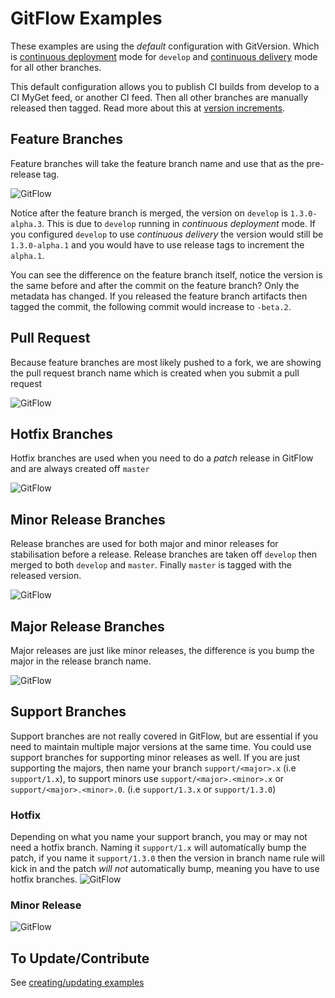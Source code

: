 # GitFlow Examples
These examples are using the *default* configuration with GitVersion. Which is [continuous deployment](../reference/continuous-deployment.md) mode for `develop` and [continuous delivery](../reference/continuous-delivery.md) mode for all other branches.

This default configuration allows you to publish CI builds from develop to a CI MyGet feed, or another CI feed. Then all other branches are manually released then tagged. Read more about this at [version increments](../more-info/version-increments.md).

## Feature Branches
Feature branches will take the feature branch name and use that as the pre-release tag.

![GitFlow](img/05119d0cd4ecaaefff94_feature-branch.png)

Notice after the feature branch is merged, the version on `develop` is `1.3.0-alpha.3`. This is due to `develop` running in *continuous deployment* mode. If you configured `develop` to use *continuous delivery* the version would still be `1.3.0-alpha.1` and you would have to use release tags to increment the `alpha.1`.

You can see the difference on the feature branch itself, notice the version is the same before and after the commit on the feature branch? Only the metadata has changed. If you released the feature branch artifacts then tagged the commit, the following commit would increase to `-beta.2`.

## Pull Request
Because feature branches are most likely pushed to a fork, we are showing the
pull request branch name which is created when you submit a pull request

![GitFlow](img/09fdf46995b771f3164a_pull-request.png)


## Hotfix Branches
Hotfix branches are used when you need to do a *patch* release in GitFlow and are always created off `master`

![GitFlow](img/f26ae57adbd9b74f74c4_hotfix.png)


## Minor Release Branches
Release branches are used for both major and minor releases for stabilisation before a release. Release branches are taken off `develop` then merged to both `develop` and `master`. Finally `master` is tagged with the released version.

![GitFlow](img/6d33d35a70a777608fa1_minor-release.png)


## Major Release Branches
Major releases are just like minor releases, the difference is you bump the major in the release branch name.

![GitFlow](img/39f9d8b8b007c82f1f80_major-release.png)


## Support Branches
Support branches are not really covered in GitFlow, but are essential if you need to maintain multiple major versions at the same time. You could use support branches for supporting minor releases as well. If you are just supporting the majors, then name your branch `support/<major>.x` (i.e `support/1.x`), to support minors use `support/<major>.<minor>.x` or `support/<major>.<minor>.0`. (i.e `support/1.3.x` or `support/1.3.0`)

### Hotfix
Depending on what you name your support branch, you may or may not need a hotfix branch. Naming it `support/1.x` will automatically bump the patch, if you name it `support/1.3.0` then the version in branch name rule will kick in and the patch *will not* automatically bump, meaning you have to use hotfix branches.
![GitFlow](img/b035b8ca99bd34239518_support-hotfix.png)


### Minor Release
![GitFlow](img/2167fb1c4a5cf84edfd8_support-minor.png)


## To Update/Contribute
See [creating/updating examples](creating-updating-examples.md)
